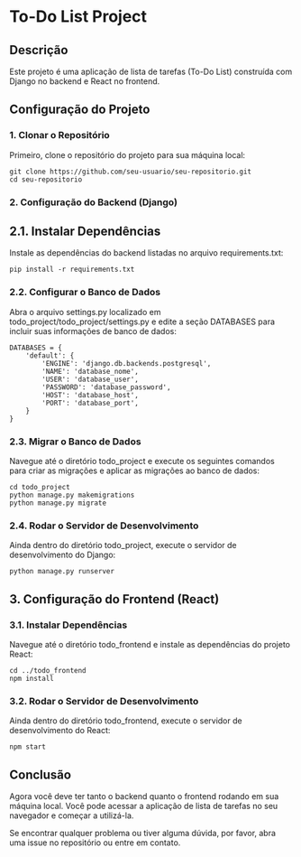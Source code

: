 # To-Do List Project
## Descrição
Este projeto é uma aplicação de lista de tarefas (To-Do List) construída com Django no backend e React no frontend.

## Configuração do Projeto
### 1. Clonar o Repositório
Primeiro, clone o repositório do projeto para sua máquina local:

```
git clone https://github.com/seu-usuario/seu-repositorio.git
cd seu-repositorio
```

### 2. Configuração do Backend (Django)

## 2.1. Instalar Dependências 
Instale as dependências do backend listadas no arquivo requirements.txt:

```
pip install -r requirements.txt
```
### 2.2. Configurar o Banco de Dados
Abra o arquivo settings.py localizado em todo_project/todo_project/settings.py e edite a seção DATABASES para incluir suas informações de banco de dados:

```
DATABASES = {
    'default': {
        'ENGINE': 'django.db.backends.postgresql',
        'NAME': 'database_nome',
        'USER': 'database_user',
        'PASSWORD': 'database_password',
        'HOST': 'database_host',
        'PORT': 'database_port',
    }
}
```
### 2.3. Migrar o Banco de Dados
Navegue até o diretório todo_project e execute os seguintes comandos para criar as migrações e aplicar as migrações ao banco de dados:

```
cd todo_project
python manage.py makemigrations
python manage.py migrate
```
### 2.4. Rodar o Servidor de Desenvolvimento
Ainda dentro do diretório todo_project, execute o servidor de desenvolvimento do Django:

```
python manage.py runserver
```
## 3. Configuração do Frontend (React)
### 3.1. Instalar Dependências
Navegue até o diretório todo_frontend e instale as dependências do projeto React:

```
cd ../todo_frontend
npm install
```
### 3.2. Rodar o Servidor de Desenvolvimento
Ainda dentro do diretório todo_frontend, execute o servidor de desenvolvimento do React:
```
npm start
```
## Conclusão
Agora você deve ter tanto o backend quanto o frontend rodando em sua máquina local. Você pode acessar a aplicação de lista de tarefas no seu navegador e começar a utilizá-la.

Se encontrar qualquer problema ou tiver alguma dúvida, por favor, abra uma issue no repositório ou entre em contato.